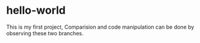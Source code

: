 # hello-world
This is my first project, Comparision and code manipulation can be done by observing these two branches.
